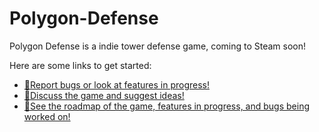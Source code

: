 # Polygon-Defense
Polygon Defense is a indie tower defense game, coming to Steam soon!

Here are some links to get started:
- [🐛Report bugs or look at features in progress!](https://github.com/astro648/Polygon-Defense/issues)
- [💬Discuss the game and suggest ideas!](https://github.com/astro648/Polygon-Defense/discussions)
- [🔭See the roadmap of the game, features in progress, and bugs being worked on!](https://github.com/users/astro648/projects/6)
